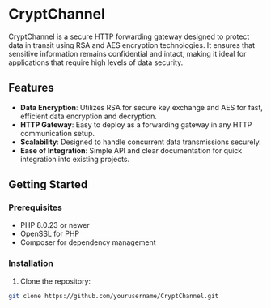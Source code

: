 # CryptChannel

CryptChannel is a secure HTTP forwarding gateway designed to protect data in transit using RSA and AES encryption technologies. It ensures that sensitive information remains confidential and intact, making it ideal for applications that require high levels of data security.

## Features

- **Data Encryption**: Utilizes RSA for secure key exchange and AES for fast, efficient data encryption and decryption.
- **HTTP Gateway**: Easy to deploy as a forwarding gateway in any HTTP communication setup.
- **Scalability**: Designed to handle concurrent data transmissions securely.
- **Ease of Integration**: Simple API and clear documentation for quick integration into existing projects.

## Getting Started

### Prerequisites

- PHP 8.0.23 or newer
- OpenSSL for PHP
- Composer for dependency management

### Installation

1. Clone the repository:
```bash
git clone https://github.com/yourusername/CryptChannel.git
